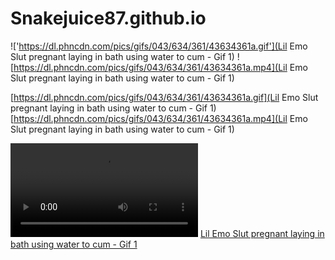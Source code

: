 # Snakejuice87.github.io

!['https://dl.phncdn.com/pics/gifs/043/634/361/43634361a.gif'](Lil Emo Slut pregnant laying in bath using water to cum - Gif 1)
![https://dl.phncdn.com/pics/gifs/043/634/361/43634361a.mp4](Lil Emo Slut pregnant laying in bath using water to cum - Gif 1)


[https://dl.phncdn.com/pics/gifs/043/634/361/43634361a.gif](Lil Emo Slut pregnant laying in bath using water to cum - Gif 1)
[https://dl.phncdn.com/pics/gifs/043/634/361/43634361a.mp4](Lil Emo Slut pregnant laying in bath using water to cum - Gif 1)

<video style="width: 300px; height: auto;" src="https://dl.phncdn.com/pics/gifs/043/634/361/43634361a.mp4" controls="" loop="" unmuted="" autoplay=""></video>
<a href="https://www.pornhub.com/gif/43634361" target="_blank">
<span title>Lil Emo Slut pregnant laying in bath using water to cum - Gif 1</span>
</a>
